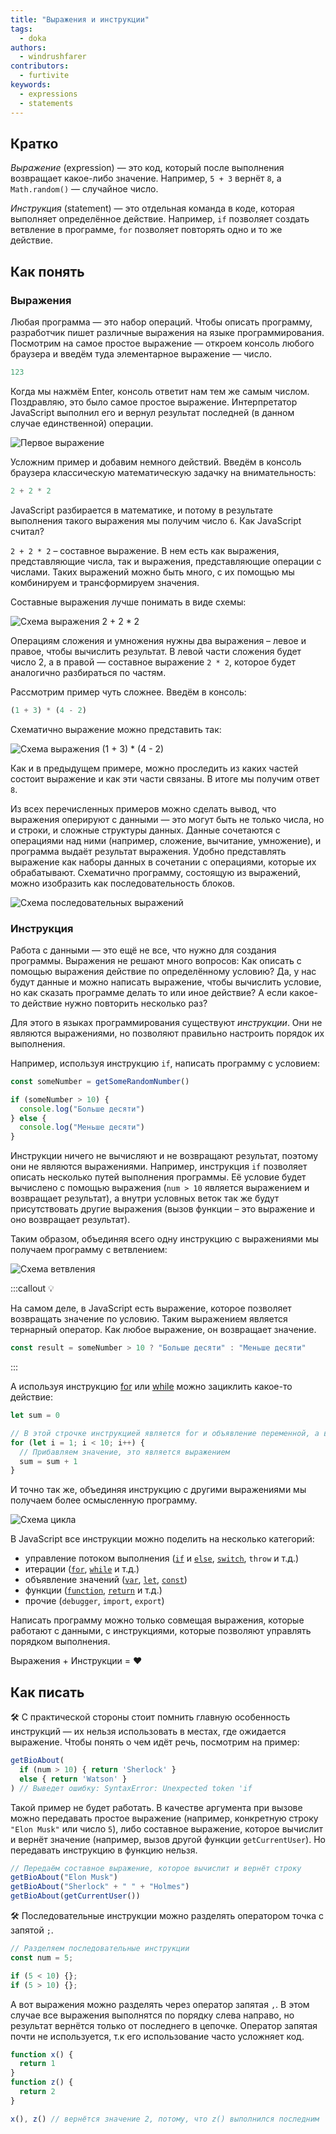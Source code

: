 ```yaml
---
title: "Выражения и инструкции"
tags:
  - doka
authors:
  - windrushfarer
contributors:
  - furtivite
keywords:
  - expressions
  - statements
---
```


## Кратко

_Выражение_ (expression) — это код, который после выполнения возвращает какое-либо значение. Например, `5 + 3` вернёт `8`, а `Math.random()` — случайное число.

_Инструкция_ (statement) — это отдельная команда в коде, которая выполняет определённое действие. Например, `if` позволяет создать ветвление в программе, `for` позволяет повторять одно и то же действие.

## Как понять

### Выражения

Любая программа — это набор операций. Чтобы описать программу, разработчик пишет различные выражения на языке программирования. Посмотрим на самое простое выражение — откроем консоль любого браузера и введём туда элементарное выражение — число.

```js
123
```

Когда мы нажмём Enter, консоль ответит нам тем же самым числом. Поздравляю, это было самое простое выражение. Интерпретатор JavaScript выполнил его и вернул результат последней (в данном случае единственной) операции.

![Первое выражение](images/1.png)

Усложним пример и добавим немного действий. Введём в консоль браузера классическую математическую задачку на внимательность:

```js
2 + 2 * 2
```

JavaScript разбирается в математике, и потому в результате выполнения такого выражения мы получим число `6`. Как JavaScript считал?

`2 + 2 * 2` – составное выражение. В нем есть как выражения, представляющие числа, так и выражения, представляющие операции с числами. Таких выражений можно быть много, с их помощью мы комбинируем и трансформируем значения.

Составные выражения лучше понимать в виде схемы:

![Схема выражения 2 + 2 * 2](images/2.png)

Операциям сложения и умножения нужны два выражения – левое и правое, чтобы вычислить результат. В левой части сложения будет число 2, а в правой — составное выражение `2 * 2`, которое будет аналогично разбираться по частям.

Рассмотрим пример чуть сложнее. Введём в консоль:

<!-- чтобы не выставлял ; спереди -->
<!-- prettier-ignore  -->
```js
(1 + 3) * (4 - 2)
```

Схематично выражение можно представить так:

![Схема выражения (1 + 3) * (4 - 2)](images/3.png)

Как и в предыдущем примере, можно проследить из каких частей состоит выражение и как эти части связаны. В итоге мы получим ответ `8`.

Из всех перечисленных примеров можно сделать вывод, что выражения оперируют с данными — это могут быть не только числа, но и строки, и сложные структуры данных. Данные сочетаются с операциями над ними (например, сложение, вычитание, умножение), и программа выдаёт результат выражения. Удобно представлять выражение как наборы данных в сочетании с операциями, которые их обрабатывают. Схематично программу, состоящую из выражений, можно изобразить как последовательность блоков.

![Схема последовательных выражений](images/4.png)

### Инструкция

Работа с данными — это ещё не все, что нужно для создания программы. Выражения не решают много вопросов: Как описать с помощью выражения действие по определённому условию? Да, у нас будут данные и можно написать выражение, чтобы вычислить условие, но как сказать программе делать то или иное действие? А если какое-то действие нужно повторить несколько раз?

Для этого в языках программирования существуют _инструкции_. Они не являются выражениями, но позволяют правильно настроить порядок их выполнения.

Например, используя инструкцию `if`, написать программу с условием:

```js
const someNumber = getSomeRandomNumber()

if (someNumber > 10) {
  console.log("Больше десяти")
} else {
  console.log("Меньше десяти")
}
```

Инструкции ничего не вычисляют и не возвращают результат, поэтому они не являются выражениями. Например, инструкция `if` позволяет описать несколько путей выполнения программы. Её условие будет вычислено с помощью выражения (`num > 10` является выражением и возвращает результат), а внутри условных веток так же будут присутствовать другие выражения (вызов функции – это выражение и оно возвращает результат).

Таким образом, объединяя всего одну инструкцию с выражениями мы получаем программу с ветвлением:

![Схема ветвления](images/5.png)

:::callout 💡

На самом деле, в JavaScript есть выражение, которое позволяет возвращать значение по условию. Таким выражением является тернарный оператор. Как любое выражение, он возвращает значение.

```js
const result = someNumber > 10 ? "Больше десяти" : "Меньше десяти"
```

:::

А используя инструкцию [for](/js/for) или [while](/js/while) можно зациклить какое-то действие:

```js
let sum = 0

// В этой строчке инструкцией является for и объявление переменной, а все остальное — выражения
for (let i = 1; i < 10; i++) {
  // Прибавляем значение, это является выражением
  sum = sum + 1
}
```

И точно так же, объединяя инструкцию с другими выражениями мы получаем более осмысленную программу.

![Схема цикла](images/6.png)

В JavaScript все инструкции можно поделить на несколько категорий:

- управление потоком выполнения ([`if`](/js/if-else) и [`else`](/js/if-else), [`switch`](/js/switch), `throw` и т.д.)
- итерации ([`for`](/js/for), [`while`](/js/while) и т.д.)
- объявление значений ([`var`](/js/var-let), [`let`](/js/var-let), [`const`](/js/const))
- функции ([`function`](/js/function), [`return`](/js/return) и т.д.)
- прочие (`debugger`, `import`, `export`)

Написать программу можно только совмещая выражения, которые работают с данными, с инструкциями, которые позволяют управлять порядком выполнения.

Выражения + Инструкции = ❤️

## Как писать

🛠 С практической стороны стоит помнить главную особенность инструкций — их нельзя использовать в местах, где ожидается выражение. Чтобы понять о чем идёт речь, посмотрим на пример:

```js
getBioAbout(
  if (num > 10) { return 'Sherlock' }
  else { return 'Watson' }
) // Выведет ошибку: SyntaxError: Unexpected token 'if
```

Такой пример не будет работать. В качестве аргумента при вызове можно передавать простое выражение (например, конкретную строку `"Elon Musk"` или число `5`), либо составное выражение, которое вычислит и вернёт значение (например, вызов другой функции `getCurrentUser`). Но передавать инструкцию в функцию нельзя.

```js
// Передаём составное выражение, которое вычислит и вернёт строку
getBioAbout("Elon Musk")
getBioAbout("Sherlock" + " " + "Holmes")
getBioAbout(getCurrentUser())
```

🛠 Последовательные инструкции можно разделять оператором точка с запятой `;`.

<!-- prettier-ignore -->
```js
// Разделяем последовательные инструкции
const num = 5;

if (5 < 10) {};
if (5 > 10) {};
```

А вот выражения можно разделять через оператор запятая `,`. В этом случае все выражения выполнятся по порядку слева направо, но результат вернётся только от последнего в цепочке. Оператор запятая почти не используется, т.к его использование часто усложняет код.

```js
function x() {
  return 1
}
function z() {
  return 2
}

x(), z() // вернётся значение 2, потому, что z() выполнился последним
```
